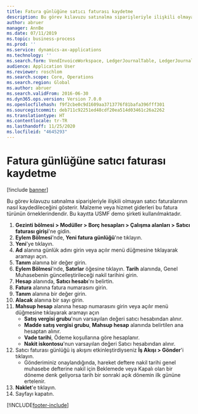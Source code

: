 ```yaml
---
title: Fatura günlüğüne satıcı faturası kaydetme
description: Bu görev kılavuzu satınalma siparişleriyle ilişkili olmayan satıcı faturalarının nasıl kaydedileceğini gösterir.
author: abruer
manager: AnnBe
ms.date: 07/11/2019
ms.topic: business-process
ms.prod: ''
ms.service: dynamics-ax-applications
ms.technology: ''
ms.search.form: VendInvoiceWorkspace, LedgerJournalTable, LedgerJournalTransVendInvoice
audience: Application User
ms.reviewer: roschlom
ms.search.scope: Core, Operations
ms.search.region: Global
ms.author: abruer
ms.search.validFrom: 2016-06-30
ms.dyn365.ops.version: Version 7.0.0
ms.openlocfilehash: f9f2cbe0c9d1609aa3713776f81bafa396fff301
ms.sourcegitcommit: deb711c92251ed48cdf20ea514d03461c26a2262
ms.translationtype: HT
ms.contentlocale: tr-TR
ms.lasthandoff: 11/25/2020
ms.locfileid: "4645293"
---
```

# <a name="record-a-vendor-invoice-in-the-invoice-journal"></a>Fatura günlüğüne satıcı faturası kaydetme

[!include [banner](../../includes/banner.md)]

Bu görev kılavuzu satınalma siparişleriyle ilişkili olmayan satıcı faturalarının nasıl kaydedileceğini gösterir. Malzeme veya hizmet giderleri bu fatura türünün örneklerindendir.  Bu kayıtta USMF demo şirketi kullanılmaktadır.

1. **Gezinti bölmesi > Modüller > Borç hesapları > Çalışma alanları > Satıcı faturası girişi**'ne gidin.
2. **Eylem Bölmesi**'nde, **Yeni fatura günlüğü**'ne tıklayın.
3. **Yeni**'ye tıklayın.
4. **Ad** alanına günlük adını girin veya açılır menü düğmesine tıklayarak aramayı açın.
5. **Tanım** alanına bir değer girin.
6. **Eylem Bölmesi**'nde, **Satırlar** öğesine tıklayın. **Tarih** alanında, Genel Muhasebenin güncelleştirileceği nakil tarihini girin.  
7. **Hesap** alanında, **Satıcı hesabı**'nı belirtin.
8. **Fatura** alanına fatura numarasını girin.
9. **Tanım** alanına bir değer girin.
10. **Alacak** alanına bir sayı girin.
11. **Mahsup hesap** alanına hesap numarasını girin veya açılır menü düğmesine tıklayarak aramayı açın
    * **Satış vergisi grubu**'nun varsayılan değeri satıcı hesabından alınır.  
    * **Madde satış vergisi grubu**, **Mahsup hesap** alanında belirtilen ana hesaptan alınır.  
    * **Vade tarihi**, Ödeme koşullarına göre hesaplanır.  
    * **Nakit iskontosu**'nun varsayılan değeri Satıcı hesabından alınır.
12. Satıcı faturası günlüğü iş akışını etkinleştirdiyseniz **İş Akışı > Gönder**'i tıklayın.
    * Gönderiminiz onaylandığında, hareket deftere nakil tarihi genel muhasebe defterine nakil için Beklemede veya Kapalı olan bir döneme denk geliyorsa tarih bir sonraki açık dönemin ilk gününe ertelenir.
12. **Naklet**'e tıklayın.
13. Sayfayı kapatın.



[!INCLUDE[footer-include](../../../includes/footer-banner.md)]